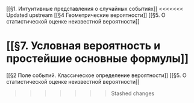 [[§1. Интуитивные представления о случайных событиях]]
<<<<<<< Updated upstream
[[§4 Геометрические вероятности]]
[[§5. О статистической оценке  неизвестной вероятности]]


[[§7. Условная вероятность и простейшие основные формулы]]
=======
[[§2 Поле событий. Классическое определение вероятности]]
[[§5. О статистической оценке  неизвестной вероятности]]
>>>>>>> Stashed changes
